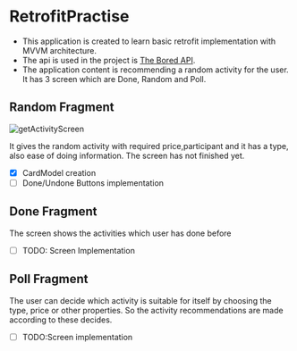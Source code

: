 # RetrofitPractise

- This application is created to learn basic retrofit implementation with MVVM architecture. 
- The api is used in the project is [The Bored API](https://www.boredapi.com/). 
- The application content is recommending a random activity for the user. It has 3 screen which are Done, Random and Poll.

## Random Fragment 

![getActivityScreen](https://user-images.githubusercontent.com/48025290/164534560-bd8168b6-d032-409f-a6be-32a414aab8ed.PNG)

It gives the random activity with required price,participant and it has a type, also ease of doing information. The screen has not finished yet.

- [x] CardModel creation
- [ ] Done/Undone Buttons implementation

## Done Fragment
The screen shows the activities which user has done before

- [ ] TODO: Screen Implementation

## Poll Fragment 
The user can decide which activity is suitable for itself by choosing the type, price or other properties. So the activity recommendations are made according to these decides.

- [ ] TODO:Screen implementation

